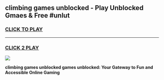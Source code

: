 
## climbing games unblocked - Play Unblocked Gmaes & Free #unlut
<h3>
<a href="https://news.freeplayer.one?title=climbing_games_unblocked&ref=03M">CLICK TO PLAY</a></h3>
<hr>

<h3>
<a href="https://news.freeplayer.one?title=climbing_games_unblocked&ref=03M">CLICK 2 PLAY</a>
  
</h3>

<a href="https://news.freeplayer.one?title=climbing_games_unblocked&ref=03M"><img src="https://clearcache.store/games.png"></a>


**climbing games unblocked games unblocked: Your Gateway to Fun and Accessible Online Gaming**
